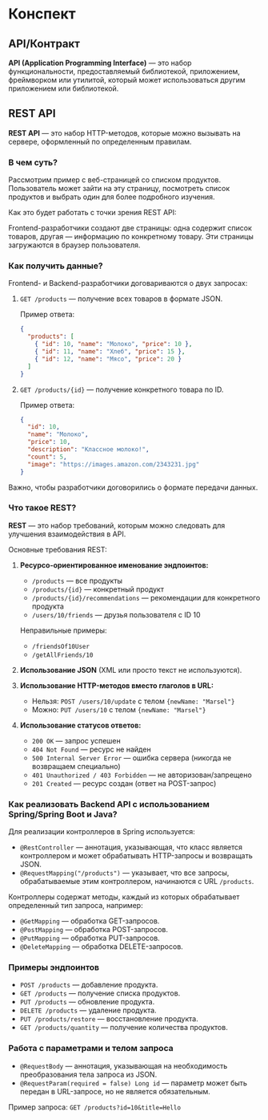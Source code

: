 
# Конспект

## API/Контракт

**API (Application Programming Interface)** — это набор функциональности, предоставляемый библиотекой, приложением, фреймворком или утилитой, который может использоваться другим приложением или библиотекой.

## REST API

**REST API** — это набор HTTP-методов, которые можно вызывать на сервере, оформленный по определенным правилам.

### В чем суть?

Рассмотрим пример с веб-страницей со списком продуктов. Пользователь может зайти на эту страницу, посмотреть список продуктов и выбрать один для более подробного изучения.

Как это будет работать с точки зрения REST API:

Frontend-разработчики создают две страницы: одна содержит список товаров, другая — информацию по конкретному товару. Эти страницы загружаются в браузер пользователя.

### Как получить данные?

Frontend- и Backend-разработчики договариваются о двух запросах:

1. `GET /products` — получение всех товаров в формате JSON.

   Пример ответа:

   ```json
   {
     "products": [
       { "id": 10, "name": "Молоко", "price": 10 },
       { "id": 11, "name": "Хлеб", "price": 15 },
       { "id": 12, "name": "Мясо", "price": 20 }
     ]
   }
   ```

2. `GET /products/{id}` — получение конкретного товара по ID.

   Пример ответа:

   ```json
   {
     "id": 10,
     "name": "Молоко",
     "price": 10,
     "description": "Классное молоко!",
     "count": 5,
     "image": "https://images.amazon.com/2343231.jpg"
   }
   ```

Важно, чтобы разработчики договорились о формате передачи данных.

### Что такое REST?

**REST** — это набор требований, которым можно следовать для улучшения взаимодействия в API.

Основные требования REST:

1. **Ресурсо-ориентированное именование эндпоинтов:**

   - `/products` — все продукты
   - `/products/{id}` — конкретный продукт
   - `/products/{id}/recommendations` — рекомендации для конкретного продукта
   - `/users/10/friends` — друзья пользователя с ID 10

   Неправильные примеры:

   - `/friendsOf10User`
   - `/getAllFriends/10`

2. **Использование JSON** (XML или просто текст не используются).

3. **Использование HTTP-методов вместо глаголов в URL:**

   - Нельзя: `POST /users/10/update` с телом `{newName: "Marsel"}`
   - Можно: `PUT /users/10` с телом `{newName: "Marsel"}`

4. **Использование статусов ответов:**

   - `200 OK` — запрос успешен
   - `404 Not Found` — ресурс не найден
   - `500 Internal Server Error` — ошибка сервера (никогда не возвращаем специально)
   - `401 Unauthorized / 403 Forbidden` — не авторизован/запрещено
   - `201 Created` — ресурс создан (ответ на POST-запрос)

### Как реализовать Backend API с использованием Spring/Spring Boot и Java?

Для реализации контроллеров в Spring используется:

- `@RestController` — аннотация, указывающая, что класс является контроллером и может обрабатывать HTTP-запросы и возвращать JSON.
- `@RequestMapping("/products")` — указывает, что все запросы, обрабатываемые этим контроллером, начинаются с URL `/products`.

Контроллеры содержат методы, каждый из которых обрабатывает определенный тип запроса, например:

- `@GetMapping` — обработка GET-запросов.
- `@PostMapping` — обработка POST-запросов.
- `@PutMapping` — обработка PUT-запросов.
- `@DeleteMapping` — обработка DELETE-запросов.

### Примеры эндпоинтов

- `POST /products` — добавление продукта.
- `GET /products` — получение списка продуктов.
- `PUT /products` — обновление продукта.
- `DELETE /products` — удаление продукта.
- `PUT /products/restore` — восстановление продукта.
- `GET /products/quantity` — получение количества продуктов.

### Работа с параметрами и телом запроса

- `@RequestBody` — аннотация, указывающая на необходимость преобразования тела запроса из JSON.
- `@RequestParam(required = false) Long id` — параметр может быть передан в URL-запросе, но не является обязательным.

Пример запроса: `GET /products?id=10&title=Hello`
